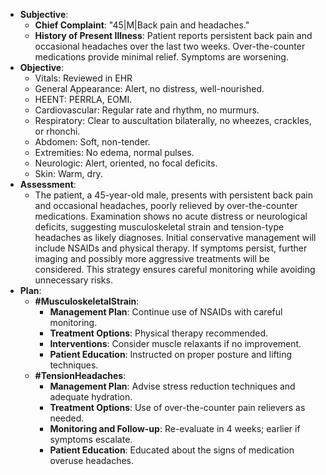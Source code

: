 - **Subjective**:
    - **Chief Complaint**: "45|M|Back pain and headaches."
    - **History of Present Illness**: Patient reports persistent back pain and occasional headaches over the last two weeks. Over-the-counter medications provide minimal relief. Symptoms are worsening.
- **Objective**:
    - Vitals: Reviewed in EHR
    - General Appearance: Alert, no distress, well-nourished.
    - HEENT: PERRLA, EOMI.
    - Cardiovascular: Regular rate and rhythm, no murmurs.
    - Respiratory: Clear to auscultation bilaterally, no wheezes, crackles, or rhonchi.
    - Abdomen: Soft, non-tender.
    - Extremities: No edema, normal pulses.
    - Neurologic: Alert, oriented, no focal deficits.
    - Skin: Warm, dry.
- **Assessment**:
    - The patient, a 45-year-old male, presents with persistent back pain and occasional headaches, poorly relieved by over-the-counter medications. Examination shows no acute distress or neurological deficits, suggesting musculoskeletal strain and tension-type headaches as likely diagnoses. Initial conservative management will include NSAIDs and physical therapy. If symptoms persist, further imaging and possibly more aggressive treatments will be considered. This strategy ensures careful monitoring while avoiding unnecessary risks.
- **Plan**:
    - **#MusculoskeletalStrain**:
        - **Management Plan**: Continue use of NSAIDs with careful monitoring.
        - **Treatment Options**: Physical therapy recommended.
        - **Interventions**: Consider muscle relaxants if no improvement.
        - **Patient Education**: Instructed on proper posture and lifting techniques.
    - **#TensionHeadaches**:
        - **Management Plan**: Advise stress reduction techniques and adequate hydration.
        - **Treatment Options**: Use of over-the-counter pain relievers as needed.
        - **Monitoring and Follow-up**: Re-evaluate in 4 weeks; earlier if symptoms escalate.
        - **Patient Education**: Educated about the signs of medication overuse headaches.
